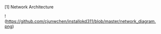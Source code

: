 [1] Network Architecture

!(https://github.com/cjunwchen/installokd311/blob/master/network_diagram.png)

